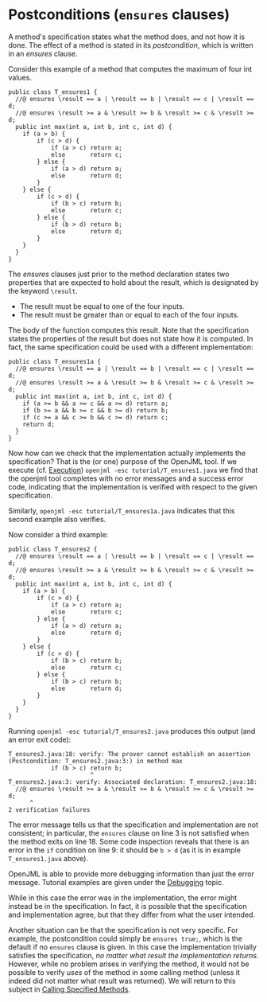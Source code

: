 # Postconditions (`ensures` clauses)

A method's specification states what the method does,
and not how it is done. The effect of a method is
stated in its _postcondition_, which is written in an 
_ensures_ clause.

Consider this example of a method that computes the maximum of four int values.

<!-- T_ensures1.java -->
```
public class T_ensures1 {
  //@ ensures \result == a | \result == b | \result == c | \result == d;
  //@ ensures \result >= a & \result >= b & \result >= c & \result >= d;
  public int max(int a, int b, int c, int d) {
    if (a > b) {
        if (c > d) {
            if (a > c) return a;
            else       return c;
        } else {
            if (a > d) return a;
            else       return d;
        }
    } else {
        if (c > d) {
            if (b > c) return b;
            else       return c;
        } else {
            if (b > d) return b;
            else       return d;
        }
    }
  }
}
```


The *ensures* clauses just prior to the method declaration states two 
properties that are expected to hold about the result, which is designated
by the keyword `\result`.

* The result must be equal to one of the four inputs.
* The result must be greater than or equal to each of the four inputs.

The body of the function computes this result. Note that the specification
states the properties of the result but does not state how it is computed.
In fact, the same specification could be used with a different implementation:
<!-- T_ensures1a.java -->
```
public class T_ensures1a {
  //@ ensures \result == a | \result == b | \result == c | \result == d;
  //@ ensures \result >= a & \result >= b & \result >= c & \result >= d;
  public int max(int a, int b, int c, int d) {
    if (a >= b && a >= c && a >= d) return a;
    if (b >= a && b >= c && b >= d) return b;
    if (c >= a && c >= b && c >= d) return c;
    return d;
  }
}
```

Now how can we check that the implementation actually implements the specification? That is the (or one) purpose of the OpenJML tool.
If we execute (cf. [Execution](Execution))
`openjml -esc tutorial/T_ensures1.java`
we find that the openjml tool completes with no error messages and a success
error code, indicating that the implementation is verified with respect to
the given specification.

Similarly, `openjml -esc tutorial/T_ensures1a.java` indicates that this
second example also verifies.

Now consider a third example:

<!-- T_ensures2.java -->
```
public class T_ensures2 {
  //@ ensures \result == a | \result == b | \result == c | \result == d;
  //@ ensures \result >= a & \result >= b & \result >= c & \result >= d;
  public int max(int a, int b, int c, int d) {
    if (a > b) {
        if (c > d) {
            if (a > c) return a;
            else       return c;
        } else {
            if (a > d) return a;
            else       return d;
        }
    } else {
        if (c > d) {
            if (b > c) return b;
            else       return c;
        } else {
            if (b > c) return b;
            else       return d;
        }
    }
  }
}
```


Running `openjml -esc tutorial/T_ensures2.java` produces this output (and an error exit code):
<!-- T_ensures2.out -->
```
T_ensures2.java:18: verify: The prover cannot establish an assertion (Postcondition: T_ensures2.java:3:) in method max
            if (b > c) return b;
                       ^
T_ensures2.java:3: verify: Associated declaration: T_ensures2.java:18:
  //@ ensures \result >= a & \result >= b & \result >= c & \result >= d;
      ^
2 verification failures
```

The error message tells us that the specification and implementation are
not consistent; in particular, the `ensures` clause on line 3 is not satisfied
when the method exits on line 18. Some code inspection reveals that there
is an error in the `if` condition on line 9: it should be `b > d` (as it is in example `T_ensures1.java` above).

OpenJML is able to provide more debugging information than just the error
message. Tutorial examples are given under the [Debugging](Debugging) topic.

While in this case the error was in the implementation, the error might 
instead be in the specification. In fact, it is possible that the 
specification and implementation agree, but that they differ from what the user intended.

Another situation can be that the specification is not very specific.
For example, the postcondition could simply be `ensures true;`, which is the
default if no `ensures` clause is given. In this case the implementation
trivially satisfies the specification, _no matter what result the implementation returns_.
However, while no problem arises in verifying the method, it would not be
possible to verify _uses_ of the method in some calling method (unless it
indeed did not matter what result was returned). We will return to this 
subject in [Calling Specified Methods](CallingSpecifiedMethods).


